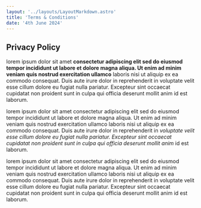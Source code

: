 ```yaml
---
layout: '../layouts/LayoutMarkdown.astro'
title: 'Terms & Conditions'
date: '4th June 2024'
---
```


## Privacy Policy

lorem ipsum dolor sit amet **consectetur adipiscing elit sed do eiusmod tempor incididunt ut labore et dolore magna aliqua. Ut enim ad minim veniam quis nostrud exercitation ullamco** laboris nisi ut aliquip ex ea commodo consequat. Duis aute irure dolor in reprehenderit in voluptate velit esse cillum dolore eu fugiat nulla pariatur. Excepteur sint occaecat cupidatat non proident sunt in culpa qui officia deserunt mollit anim id est laborum.

lorem ipsum dolor sit amet consectetur adipiscing elit sed do eiusmod tempor incididunt ut labore et dolore magna aliqua. Ut enim ad minim veniam quis nostrud exercitation ullamco laboris nisi ut aliquip ex ea commodo consequat. Duis aute irure dolor in reprehenderit in _voluptate velit esse cillum dolore eu fugiat nulla pariatur. Excepteur sint occaecat cupidatat non proident sunt in culpa qui officia deserunt mollit anim_ id est laborum.

lorem ipsum dolor sit amet consectetur adipiscing elit sed do eiusmod tempor incididunt ut labore et dolore magna aliqua. Ut enim ad minim veniam quis nostrud exercitation ullamco laboris nisi ut aliquip ex ea commodo consequat. Duis aute irure dolor in reprehenderit in voluptate velit esse cillum dolore eu fugiat nulla pariatur. Excepteur sint occaecat cupidatat non proident sunt in culpa qui officia deserunt mollit anim id est laborum.
